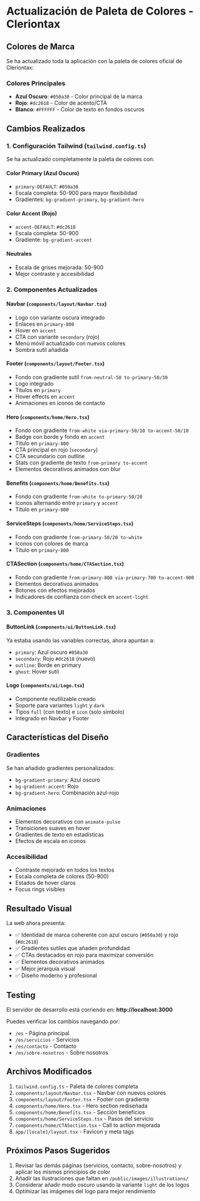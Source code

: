 # Actualización de Paleta de Colores - Cleriontax

## Colores de Marca

Se ha actualizado toda la aplicación con la paleta de colores oficial de Cleriontax:

### Colores Principales
- **Azul Oscuro**: `#050a30` - Color principal de la marca
- **Rojo**: `#dc2618` - Color de acento/CTA
- **Blanco**: `#FFFFFF` - Color de texto en fondos oscuros

## Cambios Realizados

### 1. Configuración Tailwind (`tailwind.config.ts`)
Se ha actualizado completamente la paleta de colores con:

#### Color Primary (Azul Oscuro)
- `primary-DEFAULT`: `#050a30`
- Escala completa: 50-900 para mayor flexibilidad
- Gradientes: `bg-gradient-primary`, `bg-gradient-hero`

#### Color Accent (Rojo)
- `accent-DEFAULT`: `#dc2618`
- Escala completa: 50-900
- Gradiente: `bg-gradient-accent`

#### Neutrales
- Escala de grises mejorada: 50-900
- Mejor contraste y accesibilidad

### 2. Componentes Actualizados

#### Navbar (`components/layout/Navbar.tsx`)
- Logo con variante oscura integrado
- Enlaces en `primary-800`
- Hover en `accent`
- CTA con variante `secondary` (rojo)
- Menú móvil actualizado con nuevos colores
- Sombra sutil añadida

#### Footer (`components/layout/Footer.tsx`)
- Fondo con gradiente sutil `from-neutral-50 to-primary-50/30`
- Logo integrado
- Títulos en `primary`
- Hover effects en `accent`
- Animaciones en iconos de contacto

#### Hero (`components/home/Hero.tsx`)
- Fondo con gradiente `from-white via-primary-50/10 to-accent-50/10`
- Badge con borde y fondo en `accent`
- Título en `primary-800`
- CTA principal en rojo (`secondary`)
- CTA secundario con outline
- Stats con gradiente de texto `from-primary to-accent`
- Elementos decorativos animados con blur

#### Benefits (`components/home/Benefits.tsx`)
- Fondo con gradiente `from-white to-primary-50/20`
- Iconos alternando entre `primary` y `accent`
- Título en `primary-800`

#### ServiceSteps (`components/home/ServiceSteps.tsx`)
- Fondo con gradiente `from-primary-50/20 to-white`
- Iconos con colores de marca
- Título en `primary-800`

#### CTASection (`components/home/CTASection.tsx`)
- Fondo con gradiente `from-primary-800 via-primary-700 to-accent-900`
- Elementos decorativos animados
- Botones con efectos mejorados
- Indicadores de confianza con check en `accent-light`

### 3. Componentes UI

#### ButtonLink (`components/ui/ButtonLink.tsx`)
Ya estaba usando las variables correctas, ahora apuntan a:
- `primary`: Azul oscuro `#050a30`
- `secondary`: Rojo `#dc2618` (nuevo)
- `outline`: Borde en primary
- `ghost`: Hover sutil

#### Logo (`components/ui/Logo.tsx`)
- Componente reutilizable creado
- Soporte para variantes `light` y `dark`
- Tipos `full` (con texto) e `icon` (solo símbolo)
- Integrado en Navbar y Footer

## Características del Diseño

### Gradientes
Se han añadido gradientes personalizados:
- `bg-gradient-primary`: Azul oscuro
- `bg-gradient-accent`: Rojo
- `bg-gradient-hero`: Combinación azul-rojo

### Animaciones
- Elementos decorativos con `animate-pulse`
- Transiciones suaves en hover
- Gradientes de texto en estadísticas
- Efectos de escala en iconos

### Accesibilidad
- Contraste mejorado en todos los textos
- Escala completa de colores (50-900)
- Estados de hover claros
- Focus rings visibles

## Resultado Visual

La web ahora presenta:
- ✅ Identidad de marca coherente con azul oscuro (`#050a30`) y rojo (`#dc2618`)
- ✅ Gradientes sutiles que añaden profundidad
- ✅ CTAs destacados en rojo para maximizar conversión
- ✅ Elementos decorativos animados
- ✅ Mejor jerarquía visual
- ✅ Diseño moderno y profesional

## Testing

El servidor de desarrollo está corriendo en:
**http://localhost:3000**

Puedes verificar los cambios navegando por:
- `/es` - Página principal
- `/es/servicios` - Servicios
- `/es/contacto` - Contacto
- `/es/sobre-nosotros` - Sobre nosotros

## Archivos Modificados

1. `tailwind.config.ts` - Paleta de colores completa
2. `components/layout/Navbar.tsx` - Navbar con nuevos colores
3. `components/layout/Footer.tsx` - Footer con gradiente
4. `components/home/Hero.tsx` - Hero section rediseñada
5. `components/home/Benefits.tsx` - Sección beneficios
6. `components/home/ServiceSteps.tsx` - Pasos del servicio
7. `components/home/CTASection.tsx` - Call to action mejorada
8. `app/[locale]/layout.tsx` - Favicon y meta tags

## Próximos Pasos Sugeridos

1. Revisar las demás páginas (servicios, contacto, sobre-nosotros) y aplicar los mismos principios de color
2. Añadir las ilustraciones que faltan en `/public/images/illustrations/`
3. Considerar añadir modo oscuro usando la variante `light` de los logos
4. Optimizar las imágenes del logo para mejor rendimiento
